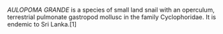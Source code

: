 _AULOPOMA GRANDE_ is a species of small land snail with an operculum, terrestrial pulmonate gastropod mollusc in the family Cyclophoridae. It is endemic to Sri Lanka.[1]
